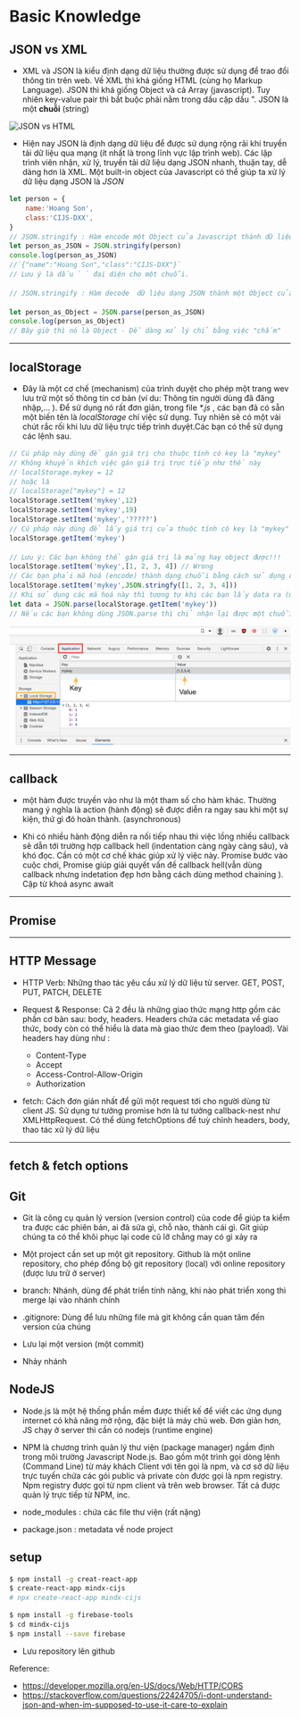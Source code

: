 # Basic Knowledge 
## JSON vs XML
- XML và JSON là kiểu định dạng dữ liệu thường được sử dụng để trao đổi thông tin trên web. Về XML thì khá giống HTML (cùng họ Markup Language). JSON thì khá giống Object và cả Array (javascript). Tuy nhiên key-value pair thì bắt buộc phải nằm trong dấu cặp dấu ". JSON là một **chuỗi** (string)

<img src="https://www.1337pwn.com/wp-content/uploads/2017/09/json-vs-xml-which-format-to-use-for-your-api.png" alt="JSON vs HTML">

- Hiện nay JSON là định dạng dữ liệu để được sử dụng rộng rãi khi truyền tải dữ liệu qua mạng (ít nhất là trong lĩnh vực lập trình web). Các lập trình viên nhận, xử lý, truyền tải dữ liệu dạng JSON nhanh, thuận tay, dễ dàng hơn là XML. Một built-in object của Javascript có thể giúp ta xử lý dữ liệu dạng JSON là *JSON*
```js
let person = {
    name:'Hoang Son',
    class:'CIJS-DXX',
}
// JSON.stringify : Hàm encode một Object của Javascript thành dữ liệu dạng JSON (tức là string)
let person_as_JSON = JSON.stringify(person)
console.log(person_as_JSON) 
//`{"name":"Hoang Son","class":"CIJS-DXX"}` 
// Lưu ý là dấu ` ` đại diện cho một chuỗi.

// JSON.stringify : Hàm decode  dữ liệu dạng JSON thành một Object của Javascript 

let person_as_Object = JSON.parse(person_as_JSON)
console.log(person_as_Object) 
// Bây giờ thì nó là Object - Dễ dàng xử lý chỉ bằng việc "chấm"
```
---
## localStorage
- Đây là một cơ chế (mechanism) của trình duyệt cho phép một trang wev lưu trữ một số thông tin cơ bản (ví du: Thông tin người dùng đã đăng nhập,... ). Để sử dụng nó rất đơn giản, trong file *\*.js* , các bạn đã có sẵn một biến tên là *localStorage* chỉ việc sử dụng. Tuy nhiên sẽ có một vài chút rắc rối khi lưu dữ liệu trực tiếp trình duyệt.Các bạn có thể sử dụng các lệnh sau.  
```js
// Cú pháp này dùng để gán giá trị cho thuộc tính có key là "mykey"
// Không khuyến khích việc gán giá trị trực tiếp như thế này
// localStorage.mykey = 12 
// hoặc là 
// localStorage["mykey"] = 12
localStorage.setItem('mykey',12)
localStorage.setItem('mykey',19)
localStorage.setItem('mykey','?????')
// Cú pháp này dùng để lấy giá trị của thuộc tính có key là "mykey"
localStorage.getItem('mykey')

// Lưu ý: Các bạn không thể gán giá trị là mảng hay object được!!! 
localStorage.setItem('mykey',[1, 2, 3, 4]) // Wrong 
// Các bạn phải mã hoá (encode) thành dạng chuỗi bằng cách sử dụng đối tượng JSON như thế này
localStorage.setItem('mykey',JSON.stringfy([1, 2, 3, 4]))
// Khi sử dụng các mã hoá này thì tương tự khi các bạn lấy data ra (mà đã mã hoá) thì phải làm như thế này 
let data = JSON.parse(localStorage.getItem('mykey')) 
// Nếu các bạn không dùng JSON.parse thì chỉ nhận lại được một chuỗi như thế này "[1, 2, 3, 4]"
```

<img src="../sources/CIJS-Lecture 1.1.png" alt="localStorage">

---
## callback

- một hàm được truyền vào như là một tham số cho hàm khác. Thường mang ý nghĩa là action (hành động) sẽ được diễn ra ngay sau khi một sự kiện, thứ gì đó hoàn thành. (asynchronous)

- Khi có nhiều hành động diễn ra nối tiếp nhau thì việc lồng nhiều callback sẽ dẫn tới trường hợp callback hell (indentation càng ngày càng sâu), và khó đọc. Cần có một cơ chế khác giúp xử lý việc này. Promise bước vào cuộc chơi, Promise giúp giải quyết vấn đề callback hell(vẫn dùng callback nhưng indetation đẹp hơn bằng cách dùng method chaining ). Cặp từ khoá async await

--- 

## Promise 


---

## HTTP Message
- HTTP Verb: Những thao tác yêu cầu xử lý dữ liệu từ server. GET, POST, PUT, PATCH, DELETE 

- Request & Response: Cả 2 đều là những giao thức mạng http gồm các phần cơ bản sau: body, headers. Headers chứa các metadata về giao thức, body còn có thể hiểu là data mà giao thức đem theo (payload). Vài headers hay dùng như :
    - Content-Type
    - Accept
    - Access-Control-Allow-Origin
    - Authorization

- fetch: Cách đơn giản nhất để gửi một request tới cho người dùng từ client JS. Sử dụng tư tưởng promise hơn là tư tưởng callback-nest như XMLHttpRequest. Có thể dùng fetchOptions để tuỳ chỉnh headers, body, thao tác xử lý dữ liệu 



---
## fetch & fetch options

























## Git 
- Git là công cụ quản lý version (version control) của code để giúp ta kiểm tra được các phiên bản, ai đã sửa gì, chỗ nào, thành cái gì. Git giúp chúng ta có thể khôi phục lại code cũ lỡ chẳng may có gì xảy ra 

- Một project cần set up một git repository. Github là một online repository, cho phép đồng bộ git repository (local) với online repository (được lưu trữ ở server)

- branch: Nhánh, dùng để phát triển tính năng, khi nào phát triển xong thì merge lại vào nhánh chính 
- .gitignore: Dùng để lưu những file mà git không cần quan tâm đến version của chúng

- Lưu lại một version (một commit)
- Nhảy nhánh

## NodeJS
- Node.js là một hệ thống phần mềm được thiết kế để viết các ứng dụng internet có khả năng mở rộng, đặc biệt là máy chủ web. Đơn giản hơn, JS chạy ở server thì cần có nodejs (runtime engine)

- NPM là chương trình quản lý thư viện (package manager) ngầm định trong môi trường Javascript Node.js. Bao gồm một trình gọi dòng lệnh (Command Line) từ máy khách Client với tên gọi là npm, và cơ sở dữ liệu trực tuyến chứa các gói public và private còn được gọi là npm registry. Npm registry được gọi từ npm client và trên web browser. Tất cả được quản lý trực tiếp từ NPM, inc.

- node_modules : chứa các file thư viện (rất nặng)

- package.json : metadata về node project

## setup 
```sh
$ npm install -g creat-react-app
$ create-react-app mindx-cijs
# npx create-react-app mindx-cijs
```

```sh
$ npm install -g firebase-tools
$ cd mindx-cijs
$ npm install --save firebase
```

- Lưu repository lên github 

Reference:  
* https://developer.mozilla.org/en-US/docs/Web/HTTP/CORS
* https://stackoverflow.com/questions/22424705/i-dont-understand-json-and-when-im-supposed-to-use-it-care-to-explain